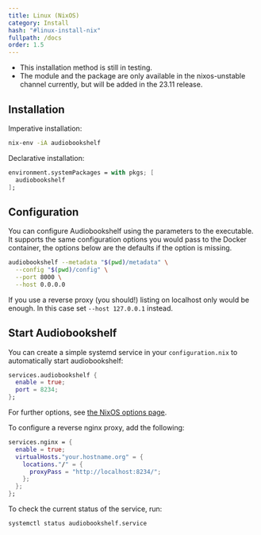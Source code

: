 ```yaml
---
title: Linux (NixOS)
category: Install
hash: "#linux-install-nix"
fullpath: /docs
order: 1.5
---
```


<div class=warn>
<ul>
<li>This installation method is still in testing.</li>
<li>The module and the package are only available in the nixos-unstable channel currently, but will be added in the 23.11 release.</li>
</ul>
</div>

## Installation

Imperative installation:
```bash
nix-env -iA audiobookshelf
```

Declarative installation:
```nix
environment.systemPackages = with pkgs; [
  audiobookshelf
];
```


## Configuration

You can configure Audiobookshelf using the parameters to the executable.
It supports the same configuration options you would pass to the Docker container,
the options below are the defaults if the option is missing.

```bash
audiobookshelf --metadata "$(pwd)/metadata" \
  --config "$(pwd)/config" \
  --port 8000 \
  --host 0.0.0.0
```

If you use a reverse proxy (you should!) listing on localhost only would be enough.
In this case set `--host 127.0.0.1` instead.

## Start Audiobookshelf

You can create a simple systemd service in your `configuration.nix` to automatically start
audiobookshelf:

```nix
services.audiobookshelf {
  enable = true;
  port = 8234;
};
```
For further options, see [the NixOS options page](https://search.nixos.org/options?channel=unstable&from=0&size=50&sort=relevance&type=packages&query=services.audiobookshelf).

To configure a reverse nginx proxy, add the following:
```nix
services.nginx = {
  enable = true;
  virtualHosts."your.hostname.org" = {
    locations."/" = {
      proxyPass = "http://localhost:8234/";
    };
  };
};
```

To check the current status of the service, run:

```bash
systemctl status audiobookshelf.service
```

